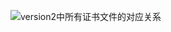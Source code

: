 ![version2中所有证书文件的对应关系](https://images.gitee.com/uploads/images/2020/0819/203738_ef610e12_5112813.jpeg "Version2_cert.jpg")
